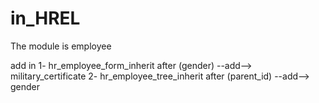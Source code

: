 # in_HREL

The module is employee

add in
1-  hr_employee_form_inherit  after (gender) --add--> military_certificate
2- hr_employee_tree_inherit  after (parent_id) --add--> gender

